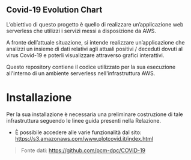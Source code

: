 ## Covid-19 Evolution Chart
L’obiettivo di questo progetto è quello di realizzare 
un’applicazione web serverless che utilizzi i servizi
messi a disposizione da AWS.

A fronte dell’attuale situazione, si intende realizzare
un’applicazione che analizzi un insieme di dati relativi
agli attuali positivi / deceduti dovuti al virus Covid-19
e poterli visualizzare attraverso grafici interattivi.

Questo repository contiene il codice utilizzato per la 
sua esecuzione all'interno di un ambiente serverless
nell'infrastruttura AWS.

# Installazione
Per la sua installazione è necessaria una preliminare
costruzione di tale infrastruttura seguendo le linee
guida presenti nella Relazione.


* È possibile accedere alle varie funzionalità dal sito:
  https://s3.amazonaws.com/www.plotcovid.it/index.html


> Fonte dati: https://github.com/pcm-dpc/COVID-19
